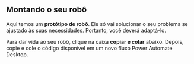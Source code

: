 ## Montando o seu robô

Aqui temos um **protótipo de robô**.
Ele só vai solucionar o seu problema se ajustado às suas necessidades.
Portanto, você deverá adaptá-lo.

Para dar vida ao seu robô, clique na caixa **copiar e colar** abaixo.
Depois, copie e cole o código disponível em um novo fluxo Power Automate Desktop.
